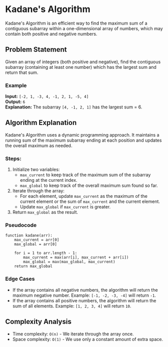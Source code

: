 # Kadane's Algorithm

Kadane's Algorithm is an efficient way to find the maximum sum of a contiguous subarray within a one-dimensional array
of numbers, which may contain both positive and negative numbers.

## Problem Statement

Given an array of integers (both positive and negative), find the contiguous subarray (containing at least one number)
which has the largest sum and return that sum.

### Example

**Input:** `[-2, 1, -3, 4, -1, 2, 1, -5, 4]`  
**Output:** `6`  
**Explanation:** The subarray `[4, -1, 2, 1]` has the largest sum = 6.

## Algorithm Explanation

Kadane's Algorithm uses a dynamic programming approach. It maintains a running sum of the maximum subarray ending at
each position and updates the overall maximum as needed.

### Steps:

1. Initialize two variables:
    - `max_current` to keep track of the maximum sum of the subarray ending at the current index.
    - `max_global` to keep track of the overall maximum sum found so far.
2. Iterate through the array:
    - For each element, update `max_current` as the maximum of the current element or the sum of `max_current` and the
      current element.
    - Update `max_global` if `max_current` is greater.
3. Return `max_global` as the result.

### Pseudocode

```
function kadane(arr): 
    max_current = arr[0] 
    max_global = arr[0]
    
    for i = 1 to arr.length - 1:
        max_current = max(arr[i], max_current + arr[i])
        max_global = max(max_global, max_current)
    return max_global
```

### Edge Cases

- If the array contains all negative numbers, the algorithm will return the maximum negative number.
  Example: `[-1, -2, -3, -4]` will return `-1`.
- If the array contains all positive numbers, the algorithm will return the sum of all elements.
  Example: `[1, 2, 3, 4]` will return `10`.

## Complexity Analysis
- Time complexity: `O(n)` - We iterate through the array once.
- Space complexity: `O(1)` - We use only a constant amount of extra space.

